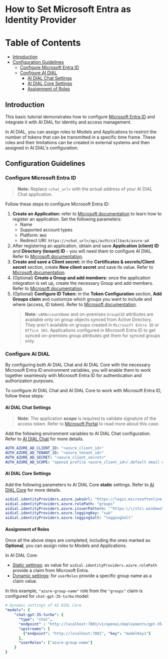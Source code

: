 
<!-- omit from toc -->
# How to Set Microsoft Entra as Identity Provider

<div class="docusaurus-ignore">

<!-- omit from toc -->
# Table of Contents

- [Introduction](#introduction)
- [Configuration Guidelines](#configuration-guidelines)
  - [Configure Microsoft Entra ID](#configure-microsoft-entra-id)
  - [Configure AI DIAL](#configure-ai-dial)
    - [AI DIAL Chat Settings](#ai-dial-chat-settings)
    - [AI DIAL Core Settings](#ai-dial-core-settings)
    - [Assignment of Roles](#assignment-of-roles)
  
</div>

## Introduction

This basic tutorial demonstrates how to configure [Microsoft Entra ID](https://learn.microsoft.com/en-us/entra/fundamentals/whatis) and integrate it with AI DIAL for identity and access management.

In AI DIAL, you can assign roles to Models and Applications to restrict the number of tokens that can be transmitted in a specific time frame. These roles and their limitations can be created in external systems and then assigned in AI DIAL's configuration.

## Configuration Guidelines

### Configure Microsoft Entra ID

> **Note:** Replace `<chat_url>` with the actual address of your AI DIAL Chat application.

Follow these steps to configure Microsoft Entra ID:

1. **Create an Application:** refer to [Microsoft documentation](https://learn.microsoft.com/en-us/azure/healthcare-apis/register-application) to learn how to register an application. Set the following parameters:
    - Name
    - Supported account types
    - Platform: `Web`
    - Redirect URI: `https://<chat_url>/api/auth/callback/azure-ad`
1. After registering an application, obtain and save **Application (client) ID** and **Directory (tenant) ID** - you will need them to configure AI DIAL. Refer to [Microsoft documentation](https://learn.microsoft.com/en-us/azure/healthcare-apis/register-application#application-id-client-id).
1. **Create and save a Client secret:** in the **Certificates & secrets/Client secret** section, create **New client secret** and save its value. Refer to [Microsoft documentation](https://learn.microsoft.com/en-us/azure/healthcare-apis/register-application#certificates--secrets).
1. (Optional) **Create a Group and add members:** once the application integration is set up, create the necessary Group and add members. Refer to [Microsoft documentation](https://learn.microsoft.com/en-us/entra/fundamentals/groups-view-azure-portal).
2. (Optional) **Configure ID Token:** in the **Token Configuration** section, **Add Groups claim** and customize which groups you want to include and where (access, ID token). Refer to [Microsoft documentation](https://learn.microsoft.com/en-us/entra/identity/hybrid/connect/how-to-connect-fed-group-claims#important-caveats-for-this-functionality).
    > **Note:** `sAMAccountName` and on-premises `GroupSID` attributes are available only on group objects synced from Active Directory. They aren't available on groups created in `Microsoft Entra ID` or `Office 365`. Applications configured in Microsoft Entra ID to get synced on-premises group attributes get them for synced groups only.

### Configure AI DIAL

By configuring both AI DIAL Chat and AI DIAL Core with the necessary Microsoft Entra ID environment variables, you will enable them to work together seamlessly with Microsoft Entra ID for authentication and authorization purposes.

To configure AI DIAL Chat and AI DIAL Core to work with Microsoft Entra ID, follow these steps:

#### AI DIAL Chat Settings

> **Note:** The application **scope** is required to validate signature of the access token. Refer to [Microsoft Portal](https://learn.microsoft.com/en-us/answers/questions/318741/graphapi-cannot-validate-access-token-signature) to read more about this case.

Add the following environment variables to AI DIAL Chat configuration. Refer to [AI DIAL Chat](https://github.com/epam/ai-dial-chat/blob/development/apps/chat/README.md#environment-variables) for more details.
   
  ```yaml
  AUTH_AZURE_AD_CLIENT_ID: "<azure_client_id>"
  AUTH_AZURE_AD_TENANT_ID: "<azure_tenant_id>"
  AUTH_AZURE_AD_SECRET: "<azure_client_secret>"
  AUTH_AZURE_AD_SCOPE: "openid profile <azure_client_id>/.default email offline_access"
  ```

#### AI DIAL Core Settings

Add the following parameters to AI DIAL Core **static** settings. Refer to [AI DIAL Core](https://github.com/epam/ai-dial-core?tab=readme-ov-file#static-settings) for more details.
   
  ```yaml
  aidial.identityProviders.azure.jwksUrl: "https://login.microsoftonline.com/<azure_tenant_id>/discovery/v2.0/keys"
  aidial.identityProviders.azure.rolePath: "groups"
  aidial.identityProviders.azure.issuerPattern: '^https:\/\/sts\.windows\.net.+$'
  aidial.identityProviders.azure.loggingKey: "sub"
  aidial.identityProviders.azure.loggingSalt: "loggingSalt"
  ```

#### Assignment of Roles

Once all the above steps are completed, including the ones marked as **Optional**, you can assign roles to Models and Applications.

In AI DIAL Core:

* [Static settings](https://github.com/epam/ai-dial-core?tab=readme-ov-file#static-settings): as value for `aidial.identityProviders.azure.rolePath` provide a claim from Microsoft Entra.
* [Dynamic settings](https://github.com/epam/ai-dial-core?tab=readme-ov-file#dynamic-settings): for `userRoles` provide a specific group name as a claim value. 

In this example, `"azure-group-name"` role from the `"groups"` claim is configured for `chat-gpt-35-turbo` model:

  ```yaml
  # Dynamic settings of AI DIAL Core
  "models": {
      "chat-gpt-35-turbo": {
        "type": "chat",
        "endpoint" : "http://localhost:7001/v1/openai/deployments/gpt-35-turbo/chat/completions",
        "upstreams": [
          {"endpoint": "http://localhost:7001", "key": "modelKey1"}
        ],
        "userRoles": ["azure-group-name"]
      }
  }
  ```
